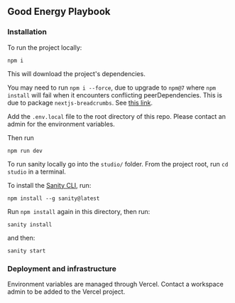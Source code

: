 ## Good Energy Playbook

### Installation

To run the project locally:

```
npm i
```

This will download the project's dependencies.

You may need to run `npm i --force`, due to upgrade to `npm@7` where `npm install` will fail when it encounters conflicting peerDependencies. This is due to package `nextjs-breadcrumbs`. See [this link](https://stackoverflow.com/a/74418970).

Add the `.env.local` file to the root directory of this repo. Please contact an admin for the environment variables.

Then run

```
npm run dev
```

To run sanity locally go into the `studio/` folder. From the project root, run `cd studio` in a terminal.

To install the [Sanity CLI](https://www.sanity.io/docs/cli), run:
```
npm install --g sanity@latest
```

Run `npm install` again in this directory, then run:

```
sanity install
```

and then:

```
sanity start
```

### Deployment and infrastructure

Environment variables are managed through Vercel. Contact a workspace admin to be added to the Vercel project.
